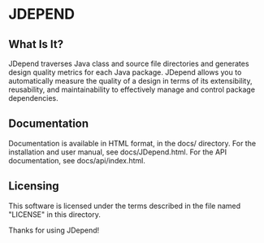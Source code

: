 
# JDEPEND
 

## What Is It? 
  
JDepend traverses Java class and source file directories and generates
design quality metrics for each Java package. JDepend allows you to
automatically measure the quality of a design in terms of its
extensibility, reusability, and maintainability to effectively manage
and control package dependencies.

## Documentation

Documentation is available in HTML format, in the docs/ directory.
For the installation and user manual, see docs/JDepend.html.  For the
API documentation, see docs/api/index.html.

## Licensing

This software is licensed under the terms described in the file named
"LICENSE" in this directory.
  
Thanks for using JDepend!
